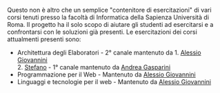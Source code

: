 Questo non è altro che un semplice "contenitore di esercitazioni" di vari corsi tenuti presso la facoltà di Informatica della Sapienza Università di Roma.
Il progetto ha il solo scopo di aiutare gli studenti ad esercitarsi e a confrontarsi con le soluzioni già presenti.
Le esercitazioni dei corsi attualmenti presenti sono:

*  Architettura degli Elaboratori - 2° canale mantenuto da 
                                        1. [Alessio Giovannini](https://gitlab.com/solifugo)<br/> 
                                        2. [Stefano](https://gitlab.com/themrpink)
                                  - 1° canale mantenuto da [Andrea Gasparini](https://gitlab.com/GaspRulez)
*  Programmazione per il Web - Mantenuto da [Alessio Giovannini](https://gitlab.com/solifugo)
*  Linguaggi e tecnologie per il web - Mantenuto da [Alessio Giovannini](https://gitlab.com/solifugo)